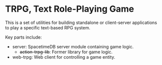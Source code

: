 # TRPG, Text Role-Playing Game

This is a set of utilities for building standalone or client-server applications to play a specific text-based RPG system.

Key parts include:

- server: SpacetimeDB server module containing game logic.
  - ~~action-trpg-lib~~: Former library for game logic.
- web-trpg: Web client for controlling a game entity.
